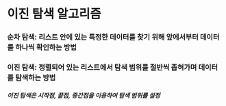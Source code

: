 # 이진 탐색 알고리즘
### 순차 탐색: 리스트 안에 있는 특정한 데이터를 찾기 위해 앞에서부터 데이터를 하나씩 확인하는 방법
### 이진 탐색: 정렬되어 있는 리스트에서 탐색 범위를 절반씩 좁혀가며 데이터를 탐색하는 방법
##### 이진 탐색은 시작점, 끝점, 중간점을 이용하여 탐색 범위를 설정
